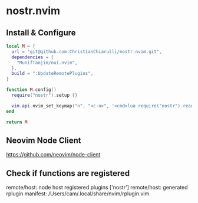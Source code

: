 # nostr.nvim

## Install & Configure

```lua
local M = {
  url = "git@github.com:ChristianChiarulli/nostr.nvim.git",
  dependencies = {
    "MunifTanjim/nui.nvim",
  },
  build = ":UpdateRemotePlugins",
}

function M.config()
  require("nostr").setup {}

  vim.api.nvim_set_keymap("n", "<c-n>", '<cmd>lua require("nostr").read_from_relay()<cr>', { noremap = true })
end

return M
```

## Neovim Node Client

https://github.com/neovim/node-client

## Check if functions are registered

remote/host: node host registered plugins ['nostr']
remote/host: generated rplugin manifest: /Users/cam/.local/share/nvim/rplugin.vim

